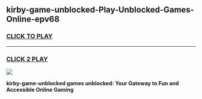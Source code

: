 
## kirby-game-unblocked-Play-Unblocked-Games-Online-epv68
<h3>
<a href="https://premium76.site?title=kirby-game-unblocked&ref=24A">CLICK TO PLAY</a></h3>
<hr>

<h3>
<a href="https://premium76.site?title=kirby-game-unblocked&ref=24A">CLICK 2 PLAY</a>
  
</h3>

<a href="https://premium76.site?title=kirby-game-unblocked&ref=24A"><img src="https://clearcache.store/games.png"></a>


**kirby-game-unblocked games unblocked: Your Gateway to Fun and Accessible Online Gaming**
